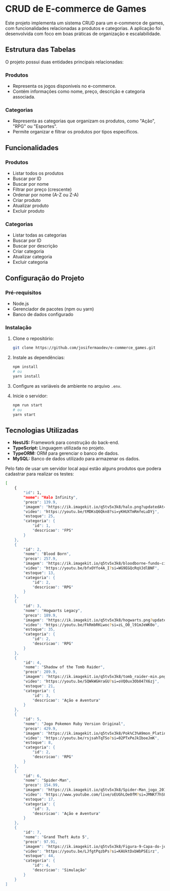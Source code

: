 # CRUD de E-commerce de Games

Este projeto implementa um sistema CRUD para um e-commerce de games, com funcionalidades relacionadas a produtos e categorias. A aplicação foi desenvolvida com foco em boas práticas de organização e escalabilidade.

## Estrutura das Tabelas

O projeto possui duas entidades principais relacionadas:

### Produtos
- Representa os jogos disponíveis no e-commerce.
- Contém informações como nome, preço, descrição e categoria associada.

### Categorias
- Representa as categorias que organizam os produtos, como "Ação", "RPG" ou "Esportes".
- Permite organizar e filtrar os produtos por tipos específicos.

## Funcionalidades

### Produtos

- Listar todos os produtos
- Buscar por ID
- Buscar por nome
- Filtrar por preço (crescente)
- Ordenar por nome (A-Z ou Z-A)
- Criar produto
- Atualizar produto
- Excluir produto

### Categorias

- Listar todas as categorias
- Buscar por ID
- Buscar por descrição
- Criar categoria
- Atualizar categoria
- Excluir categoria

## Configuração do Projeto

### Pré-requisitos

- Node.js
- Gerenciador de pacotes (npm ou yarn)
- Banco de dados configurado

### Instalação

1. Clone o repositório:
   ```bash
   git clone https://github.com/josifermaodev/e-commerce_games.git
   ```

2. Instale as dependências:
   ```bash
   npm install
   # ou
   yarn install
   ```

3. Configure as variáveis de ambiente no arquivo `.env`.

4. Inicie o servidor:
   ```bash
   npm run start
   # ou
   yarn start
   ```

## Tecnologias Utilizadas

- **NestJS:** Framework para construção do back-end.
- **TypeScript:** Linguagem utilizada no projeto.
- **TypeORM:** ORM para gerenciar o banco de dados.
- **MySQL:** Banco de dados utilizado para armazenar os dados.


Pelo fato de usar um servidor local aqui estão alguns produtos que podera cadastrar para realizar os testes:

```bash
[
	{
		"id": 1,
		"nome": "Halo Infinity",
		"preco": 139.9,
		"imagem": "https://ik.imagekit.io/q5tv5x3k8/halo.png?updatedAt=1737306502816",
		"video": "https://youtu.be/tMDKsQ6Qkn8?si=yKHUXTmRmfeLuDYj",
		"estoque": 25,
		"categoria": {
			"id": 1,
			"descricao": "FPS"
		}
	},
	{
		"id": 2,
		"nome": "Blood Born",
		"preco": 257.9,
		"imagem": "https://ik.imagekit.io/q5tv5x3k8/bloodborne-fundo-cinza.png?updatedAt=1737306502736",
		"video": "https://youtu.be/bfxOYfo4A_I?si=WG9EGQcRqVJdlBNF",
		"estoque": 13,
		"categoria": {
			"id": 2,
			"descricao": "RPG"
		}
	},
	{
		"id": 3,
		"nome": "Hogwarts Legacy",
		"preco": 189.9,
		"imagem": "https://ik.imagekit.io/q5tv5x3k8/hogwarts.png?updatedAt=1737306502701",
		"video": "https://youtu.be/FkRmbRKLwoc?si=zL_O0_l91mJeWK0o",
		"estoque": 35,
		"categoria": {
			"id": 2,
			"descricao": "RPG"
		}
	},
	{
		"id": 4,
		"nome": "Shadow of the Tomb Raider",
		"preco": 289.9,
		"imagem": "https://ik.imagekit.io/q5tv5x3k8/tomb_raider-min.png?updatedAt=1737306502509",
		"video": "https://youtu.be/SQWkWGHraGU?si=oVQ0ux3Ob047X6zj",
		"estoque": 21,
		"categoria": {
			"id": 3,
			"descricao": "Ação e Aventura"
		}
	},
	{
		"id": 5,
		"nome": "Jogo Pokemon Ruby Version Original",
		"preco": 429.9,
		"imagem": "https://ik.imagekit.io/q5tv5x3k8/Pok%C3%A9mon_Platinum_cover.png?updatedAt=1737306502483",
		"video": "https://youtu.be/rsjsahTqTSo?si=02PTxPeJkIboeJmK",
		"estoque": 8,
		"categoria": {
			"id": 2,
			"descricao": "RPG"
		}
	},
	{
		"id": 6,
		"nome": "Spider-Man",
		"preco": 154.99,
		"imagem": "https://ik.imagekit.io/q5tv5x3k8/Spider-Man_jogo_2018_capa.png?updatedAt=1737306502483",
		"video": "https://www.youtube.com/live/oEUGhLOe0fM?si=JMNKf7hSUM-xKIJX",
		"estoque": 17,
		"categoria": {
			"id": 3,
			"descricao": "Ação e Aventura"
		}
	},
	{
		"id": 7,
		"nome": "Grand Theft Auto 5",
		"preco": 97.91,
		"imagem": "https://ik.imagekit.io/q5tv5x3k8/Figura-9-Capa-do-jogo-Grand-Theft-Auto.png?updatedAt=1737306502041",
		"video": "https://youtu.be/LJfgtPqzbPs?si=KAUktDxbWbPSEirz",
		"estoque": 44,
		"categoria": {
			"id": 4,
			"descricao": "Simulação"
		}
	}
]
```
